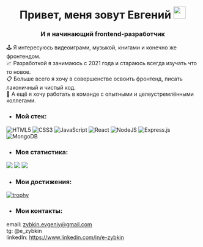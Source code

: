 <h1 align="center">Привет, меня зовут Евгений
<img src="https://github.com/blackcater/blackcater/raw/main/images/Hi.gif" height="32"/></h1>
<h3 align="center">И я начинающий frontend-разработчик</h3>

:joystick: Я интересуюсь видеоиграми, музыкой, книгами и конечно же фронтендом.  
:chart_with_upwards_trend: Разработкой я занимаюсь с 2021 года и стараюсь всегда изучать что то новое.  
:clipboard: Больше всего я хочу в совершенстве освоить фронтенд, писать лаконичный и чистый код.  
:compass: А ещё я хочу работать в команде с опытными и целеустремлёнными коллегами. 

- <h3>Мой стек:</h3>

![HTML5](https://img.shields.io/badge/html5-%23E34F26.svg?style=for-the-badge&logo=html5&logoColor=white)
![CSS3](https://img.shields.io/badge/css3-%231572B6.svg?style=for-the-badge&logo=css3&logoColor=white)
![JavaScript](https://img.shields.io/badge/javascript-%23323330.svg?style=for-the-badge&logo=javascript&logoColor=%23F7DF1E)
![React](https://img.shields.io/badge/react-%2320232a.svg?style=for-the-badge&logo=react&logoColor=%2361DAFB)
![NodeJS](https://img.shields.io/badge/node.js-6DA55F?style=for-the-badge&logo=node.js&logoColor=white)
![Express.js](https://img.shields.io/badge/express.js-%23404d59.svg?style=for-the-badge&logo=express&logoColor=%2361DAFB)
![MongoDB](https://img.shields.io/badge/MongoDB-%234ea94b.svg?style=for-the-badge&logo=mongodb&logoColor=white)

- <h3>Моя статистика:</h3>

![](https://github-profile-summary-cards.vercel.app/api/cards/profile-details?username=e-zybkin&theme=github_dark)
![](https://github-profile-summary-cards.vercel.app/api/cards/repos-per-language?username=e-zybkin&theme=github_dark)
![](https://github-profile-summary-cards.vercel.app/api/cards/stats?username=e-zybkin&theme=github_dark)

- <h3>Мои достижения:</h3>

[![trophy](https://github-profile-trophy.vercel.app/?username=e-zybkin)](https://github.com/e-zybkin/github-profile-trophy)

- <h3>Мои контакты:</h3>

email: zybkin.evgeniy@gmail.com  
tg: @e_zybkin  
linkedIn: https://www.linkedin.com/in/e-zybkin
